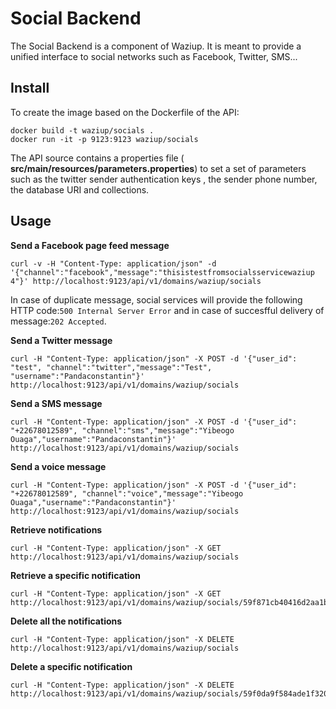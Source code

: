 
Social Backend
==============

The Social Backend is a component of Waziup.
It is meant to provide a unified interface to social networks such as Facebook, Twitter, SMS...

Install
-------

To create the image based on the Dockerfile of the API:

```
docker build -t waziup/socials .
docker run -it -p 9123:9123 waziup/socials
```

The API source contains a properties file ( **src/main/resources/parameters.properties**) to set a set of parameters such as the twitter sender authentication keys ,  the sender phone number, the database URI and collections.

Usage
-----

**Send a Facebook page feed message**

```
curl -v -H "Content-Type: application/json" -d '{"channel":"facebook","message":"thisistestfromsocialsservicewaziup 4"}' http://localhost:9123/api/v1/domains/waziup/socials
```

In case of duplicate message, social services will provide the following HTTP code:`500 Internal Server Error` and in case of succesfful delivery of message:`202 Accepted`.
 
**Send a Twitter message**

```
curl -H "Content-Type: application/json" -X POST -d '{"user_id": "test", "channel":"twitter","message":"Test", "username":"Pandaconstantin"}' http://localhost:9123/api/v1/domains/waziup/socials
```

**Send a SMS message**

```
curl -H "Content-Type: application/json" -X POST -d '{"user_id": "+22678012589", "channel":"sms","message":"Yibeogo Ouaga","username":"Pandaconstantin"}'  http://localhost:9123/api/v1/domains/waziup/socials
```

**Send a voice message**

```
curl -H "Content-Type: application/json" -X POST -d '{"user_id": "+22678012589", "channel":"voice","message":"Yibeogo Ouaga","username":"Pandaconstantin"}' http://localhost:9123/api/v1/domains/waziup/socials
```

**Retrieve notifications**

```
curl -H "Content-Type: application/json" -X GET http://localhost:9123/api/v1/domains/waziup/socials
```

**Retrieve a specific notification**

```
curl -H "Content-Type: application/json" -X GET http://localhost:9123/api/v1/domains/waziup/socials/59f871cb40416d2aa1b80cac
```

**Delete all the notifications**

```
curl -H "Content-Type: application/json" -X DELETE http://localhost:9123/api/v1/domains/waziup/socials
```

**Delete a specific notification**

```
curl -H "Content-Type: application/json" -X DELETE http://localhost:9123/api/v1/domains/waziup/socials/59f0da9f584ade1f320c8d4a
```

